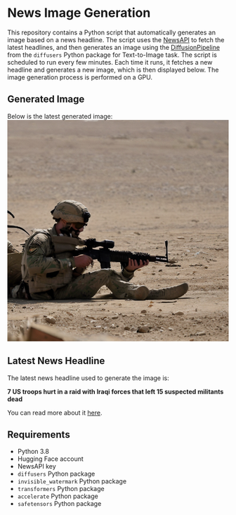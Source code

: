 # News Image Generation
This repository contains a Python script that automatically generates an image based on a news headline. The script uses the [NewsAPI](https://newsapi.org/) to fetch the latest headlines, and then generates an image using the [DiffusionPipeline](https://github.com/huggingface/diffusers) from the `diffusers` Python package for Text-to-Image task.
The script is scheduled to run every few minutes. Each time it runs, it fetches a new headline and generates a new image, which is then displayed below. The image generation process is performed on a GPU.

## Generated Image
Below is the latest generated image:
![Generated Image](image.png)

## Latest News Headline
The latest news headline used to generate the image is:

**7 US troops hurt in a raid with Iraqi forces that left 15 suspected militants dead**

You can read more about it [here](https://news.google.com/rss/articles/CBMilwFBVV95cUxPaGhMRkNDQnZvbWpFRUZZU3BJVFpDTTIwT1pSZFFnMWhIMmVxUjllVnRmS3h0VHVjLUFFRGRHTXAxaWtZSk9QcVZsV1dRNE8tSWE3V01jd2ZRdnFCZzd0UnBYWHI3eTdxdVhCMldxMFkwYXMxb0YzUjN1TjNtLUx2VWhXYmNkOUJXNWVlNk5ETk1iUDk1MXZZ?oc=5).

## Requirements
- Python 3.8
- Hugging Face account
- NewsAPI key
- `diffusers` Python package
- `invisible_watermark` Python package
- `transformers` Python package
- `accelerate` Python package
- `safetensors` Python package
